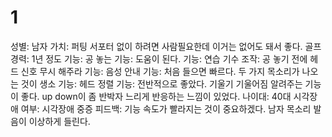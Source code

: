 # 1

성별: 남자
가치: 퍼팅 서포터 없이 하려면 사람필요한데 이거는 없어도 돼서 좋다. 
골프 경력: 1년 정도
기능: 공 놓는 기능: 도움이 된다. 
기능: 연습 기수 조작: 공 놓기 전에 헤드 신호 무시 해주라
기능: 음성 안내 기능: 처음 들으면 빠르다. 두 가지 목소리가 나오는 것이 생소 
기능: 헤드 정렬 기능: 전반적으로 좋았다. 기울기 기울어짐 알려주는 기능이 좋다. up down이 좀 반박자 느리게 반응하는 느낌이 있었다.
나이대: 40대
시각장애 여부: 시각장애 중증
피드백: 기능 속도가 빨라지는 것이 중요하겠다. 남자 목소리 발음이 이상하게 들린다.